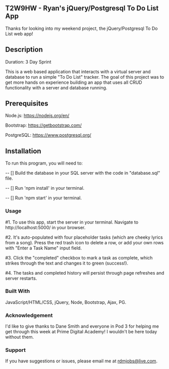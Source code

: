 ## T2W9HW - Ryan's jQuery/Postgresql To Do List App

Thanks for looking into my weekend project, the jQuery/Postgresql To Do List web app! 


## Description

Duration: 3 Day Sprint

This is a web based application that interacts with a virtual server and database to run a simple "To Do List" tracker.  The goal of this project was to get more hands on experience building an app that uses all CRUD functionality with a server and database running. 


## Prerequisites

Node.js: https://nodejs.org/en/

Bootstrap: https://getbootstrap.com/ 

PostgreSQL: https://www.postgresql.org/


## Installation

To run this program, you will need to:

-- [] Build the database in your SQL server with the code in "database.sql" file. 

-- [] Run 'npm install' in your terminal.

-- [] Run 'npm start' in your terminal.


### Usage

#1. To use this app, start the server in your terminal.  Navigate to http://localhost:5000/ in your browser.  

#2. It's auto-populated with four placeholder tasks (which are cheeky lyrics from a song).  Press the red trash icon to delete a row, or add your own rows with "Enter a Task Name" input field. 

#3. Click the "completed" checkbox to mark a task as complete, which strikes through the text and changes it to green (success!). 

#4. The tasks and completed history will persist through page refreshes and server restarts.  


### Built With

JavaScript/HTML/CSS, jQuery, Node, Bootstrap, Ajax, PG. 


### Acknowledgement

I'd like to give thanks to Dane Smith and everyone in Pod 3 for helping me get through this week at Prime Digital Academy!  I wouldn't be here today without them.  


### Support

If you have suggestions or issues, please email me at rdmjobs@live.com.